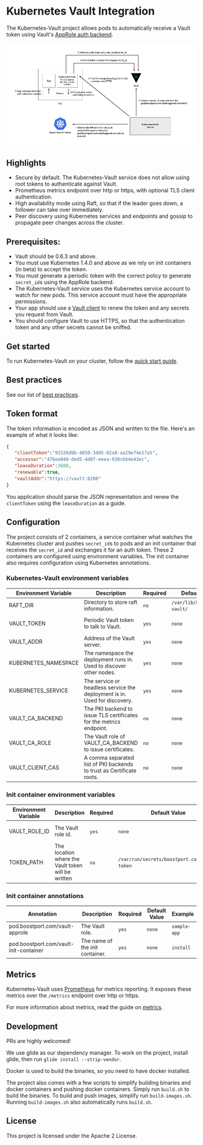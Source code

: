 # Kubernetes Vault Integration
The Kubernetes-Vault project allows pods to automatically receive a Vault token using Vault's [AppRole auth backend](https://www.vaultproject.io/docs/auth/approle.html).

![flow diagram](flow-diagram.png)

## Highlights
* Secure by default. The Kubernetes-Vault service does not allow using root tokens to authenticate against Vault.
* Prometheus metrics endpoint over http or https, with optional TLS client authentication.
* High availability mode using Raft, so that if the leader goes down, a follower can take over immediately.
* Peer discovery using Kubernetes services and endpoints and gossip to propagate peer changes across the cluster.

## Prerequisites:
* Vault should be 0.6.3 and above.
* You must use Kubernetes 1.4.0 and above as we rely on init containers (in beta) to accept the token.
* You must generate a periodic token with the correct policy to generate `secret_id`s using the AppRole backend.
* The Kubernetes-Vault service uses the Kubernetes service account to watch for new pods. This service account must have the appropriate permissions.
* Your app should use a [Vault client](https://www.vaultproject.io/docs/http/libraries.html) to renew the token and any secrets you request from Vault.
* You should configure Vault to use HTTPS, so that the authentication token and any other secrets cannot be sniffed.

## Get started
To run Kubernetes-Vault on your cluster, follow the [quick start guide](quick-start.md).

## Best practices
See our list of [best practices](best-practices.md).

## Token format
The token information is encoded as JSON and written to the file. Here's an example of what it looks like:

```json
{
   "clientToken":"91526d9b-4850-3405-02a8-aa29e74e17a5",
   "accessor":"476ea048-ded5-4d07-eeea-938c6b4e43ec",
   "leaseDuration":3600,
   "renewable":true,
   "vaultAddr":"https://vault:8200"
}
```

You application should parse the JSON representation and renew the `clientToken` using the `leaseDuration` as a guide.

## Configuration
The project consists of 2 containers, a service container what watches the Kubernetes cluster and pushes `secret_id`s to pods and an init container that
receives the `secret_id` and exchanges it for an auth token. These 2 containers are configured using environment variables. The init container also requires
configuration using Kubernetes annotations.

### Kubernetes-Vault environment variables

| Environment Variable  | Description                                                               | Required   | Default Value                | Example                                 |
|-----------------------|---------------------------------------------------------------------------|------------|------------------------------|-----------------------------------------|
| RAFT_DIR              | Directory to store raft information.                                      | `no`       | `/var/lib/kubernetes-vault/` | `/var/my/dir`                           |
| VAULT_TOKEN           | Periodic Vault token to talk to Vault.                                    | `yes`      | `none`                       | `91526d9b-4850-3405-02a8-aa29e74e17a5`  |
| VAULT_ADDR            | Address of the Vault server.                                              | `yes`      | `none`                       | `https://vault:8200`                    |
| KUBERNETES_NAMESPACE  | The namespace the deployment runs in. Used to discover other nodes.       | `yes`      | `none`                       | `default`                               |
| KUBERNETES_SERVICE    | The service or headless service the deployment is in. Used for discovery. | `yes`      | `none`                       | `kubernetes-vault`                      |
| VAULT_CA_BACKEND      | The PKI backend to issue TLS certificates for the metrics endpoint.       | `no`       | `none`                       | `root-ca`                               |
| VAULT_CA_ROLE         | The Vault role of VAULT_CA_BACKEND to issue certificates.                 | `no`       | `none`                       | `kubernetes-vault`                      |
| VAULT_CLIENT_CAS      | A comma separated list of PKI backends to trust as Certificate roots.     | `no`       | `none`                       | `root-ca1,root-ca2`                     |

### Init container environment variables

| Environment Variable  | Description                                                 | Required  | Default Value                                | Example                                 |
|-----------------------|-------------------------------------------------------------|-----------|----------------------------------------------|-----------------------------------------|
| VAULT_ROLE_ID         | The Vault role id.                                          | `yes`     | `none`                                       | `313b0821-4ff6-1df8-54dd-c3eea5d3b8b1`  |
| TOKEN_PATH            | The location where the Vault token will be written          | `no`      | `/var/run/secrets/boostport.com/vault-token` | `/var/run/my/path`                      |

### Init container annotations

| Annotation                              | Description                         | Required  | Default Value | Example       |
|-----------------------------------------|-------------------------------------|-----------|---------------|---------------|
| pod.boostport.com/vault-approle         | The Vault role.                     | `yes`     | `none`        | `sample-app`  |
| pod.boostport.com/vault-init-container  | The name of the init container.     | `yes`     | `none`        | `install`     |

## Metrics
Kubernetes-Vault uses [Prometheus](https://prometheus.io) for metrics reporting. It exposes these metrics over the `/metrics` endpoint over http or https.

For more information about metrics, read the guide on [metrics](metrics.md).

## Development
PRs are highly welcomed!

We use glide as our dependency manager. To work on the project, install glide, then run `glide install --strip-vendor`.

Docker is used to build the binaries, so you need to have docker installed.

The project also comes with a few scripts to simplify building binaries and docker containers and pushing docker containers.
Simply run `build.sh` to build the binaries. To build and push images, simplify run `build-images.sh`.
Running `build-images.sh` also automatically runs `build.sh`.

## License
This project is licensed under the Apache 2 License.